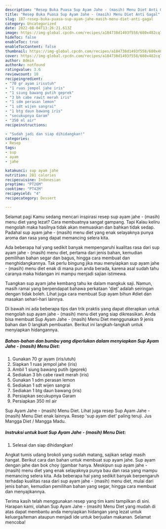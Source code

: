 ```yaml
---
description: "Resep Buka Puasa Sup Ayam Jahe - (masih) Menu Diet Anti Gagal"
title: "Resep Buka Puasa Sup Ayam Jahe - (masih) Menu Diet Anti Gagal"
slug: 187-resep-buka-puasa-sup-ayam-jahe-masih-menu-diet-anti-gagal
category: Uncategorized
date: 2022-08-04T13:26:21.613Z
image: https://img-global.cpcdn.com/recipes/a184738d1493f558/680x482cq70/sup-ayam-jahe-masih-menu-diet-foto-resep-utama.jpg
hideToc: false
enableToc: true
enableTocContent: false
thumbnail: https://img-global.cpcdn.com/recipes/a184738d1493f558/680x482cq70/sup-ayam-jahe-masih-menu-diet-foto-resep-utama.jpg
cover: https://img-global.cpcdn.com/recipes/a184738d1493f558/680x482cq70/sup-ayam-jahe-masih-menu-diet-foto-resep-utama.jpg
author: Admin
authorAv: notfound
ratingvalue: 3.6
reviewcount: 10
recipeingredient:
- "70 gr ayam irisutuh"
- "1 ruas jempol jahe iris"
- "1 siung bawang putih geprek"
- "3 bh cabe rawit merah iris"
- "1 sdm perasan lemon"
- "1 sdt wijen sangrai"
- "1 btg daun bawang iris"
- "secukupnya Garam"
- "350 ml air"
recipeinstructions:

- "Sudah jadi dan siap dihidangkan!"
categories:
- Resep
tags:
- sup
- ayam
- jahe

katakunci: sup ayam jahe 
nutrition: 281 calories
recipecuisine: Indonesian
preptime: "PT26M"
cooktime: "PT42M"
recipeyield: "4"
recipecategory: Dessert

---
```



Selamat pagi Kamu sedang mencari inspirasi resep sup ayam jahe - (masih) menu diet yang lezat? Cara membuatnya sangat gampang. Tapi Kalau keliru mengolah maka hasilnya tidak akan memuaskan dan bahkan tidak sedap. Padahal sup ayam jahe - (masih) menu diet yang enak selayaknya punya aroma dan rasa yang dapat memancing selera kita.


Ada beberapa hal yang sedikit banyak mempengaruhi kualitas rasa dari sup ayam jahe - (masih) menu diet, pertama dari jenis bahan, kemudian pemilihan bahan segar dan bagus, hingga cara membuat dan menghidangkannya. Tak perlu bingung jika mau menyiapkan sup ayam jahe - (masih) menu diet enak di mana pun anda berada, karena asal sudah tahu caranya maka hidangan ini mampu menjadi sajian istimewa.

Tuangkan sup ayam jahe kembang tahu ke dalam mangkuk saji. Namun, masih ramai yang berpendapat bahawa perkataan &#39;diet&#39; adalah seiringan dengan tidak boleh. Lihat juga cara membuat Sup ayam bihun #diet dan masakan sehari-hari lainnya.


Di bawah ini ada beberapa tips dan trik praktis yang dapat diterapkan untuk mengolah sup ayam jahe - (masih) menu diet yang siap dikreasikan. Anda bisa membuat Sup Ayam Jahe - (masih) Menu Diet menggunakan 9 jenis bahan dan 0 langkah pembuatan. Berikut ini langkah-langkah untuk menyiapkan hidangannya.

<!--inarticleads1-->

##### Bahan-bahan dan bumbu yang diperlukan dalam menyiapkan Sup Ayam Jahe - (masih) Menu Diet:

1. Gunakan 70 gr ayam (iris/utuh)
1. Siapkan 1 ruas jempol jahe (iris)
1. Ambil 1 siung bawang putih (geprek)
1. Sediakan 3 bh cabe rawit merah (iris)
1. Gunakan 1 sdm perasan lemon
1. Sediakan 1 sdt wijen sangrai
1. Sediakan 1 btg daun bawang (iris)
1. Persiapkan secukupnya Garam
1. Persiapkan 350 ml air


Sup Ayam Jahe - (masih) Menu Diet. Lihat juga resep Sup Ayam Jahe - (masih) Menu Diet enak lainnya. Resep &#39;sup ayam diet&#39; paling teruji. Jus Mangga Diet / Mangga Madu. 

<!--inarticleads2-->

##### Instruksi untuk buat Sup Ayam Jahe - (masih) Menu Diet:


1. Selesai dan siap dihidangkan!

Angkat tumis udang brokoli yang sudah matang, sajikan selagi masih hangat. Berikut cara dan bahan untuk membuat sup ayam jahe. Sup ayam dengan jahe dan bok choy (gambar hanya. Meskipun sup ayam jahe - (masih) menu diet yang enak selayaknya punya bau dan rasa yang mampu memancing selera kita. Ada beberapa hal yang sedikit banyak berpengaruh terhadap kualitas rasa dari sup ayam jahe - (masih) menu diet, mulai dari jenis bahan, kemudian pemilihan bahan yang segar, hingga cara membuat dan menyajikannya. 

Terima kasih telah menggunakan resep yang tim kami tampilkan di sini. Harapan kami, olahan Sup Ayam Jahe - (masih) Menu Diet yang mudah di atas dapat membantu anda menyiapkan hidangan yang lezat untuk keluarga/teman ataupun menjadi ide untuk berjualan makanan. Selamat mencoba!
